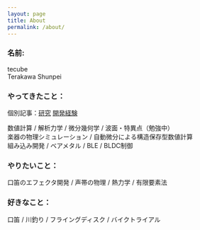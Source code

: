 ```yaml
---
layout: page
title: About
permalink: /about/
---
```


### 名前:  
tecube  
Terakawa Shunpei

### やってきたこと：
個別記事：[研究](/research/) [開発経験](/dev-experience/)

数値計算 / 解析力学 / 微分幾何学 / 波面・特異点（勉強中）  
楽器の物理シミュレーション / 自動微分による構造保存型数値計算  
組み込み開発 / ベアメタル / BLE / BLDC制御  


### やりたいこと：
口笛のエフェクタ開発 / 声帯の物理 / 熱力学 / 有限要素法


### 好きなこと：
口笛 / 川釣り / フライングディスク / バイクトライアル
